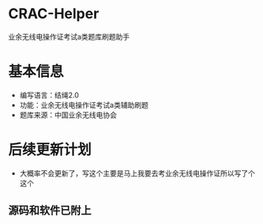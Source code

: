 # CRAC-Helper
业余无线电操作证考试a类题库刷题助手
# 基本信息
- 编写语言：结绳2.0
- 功能：业余无线电操作证考试a类辅助刷题
- 题库来源：中国业余无线电协会
# 后续更新计划
- 大概率不会更新了，写这个主要是马上我要去考业余无线电操作证所以写了个这个
## 源码和软件已附上
